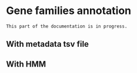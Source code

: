 # Gene families annotation
```{warning}
This part of the documentation is in progress.
```
## With metadata tsv file

## With HMM